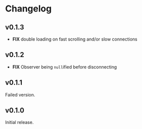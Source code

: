 # Changelog

## v0.1.3

- **FIX** double loading on fast scrolling and/or slow connections

## v0.1.2

- **FIX** Observer being `null`ified before disconnecting

## v0.1.1

Failed version.

## v0.1.0

Initial release.
